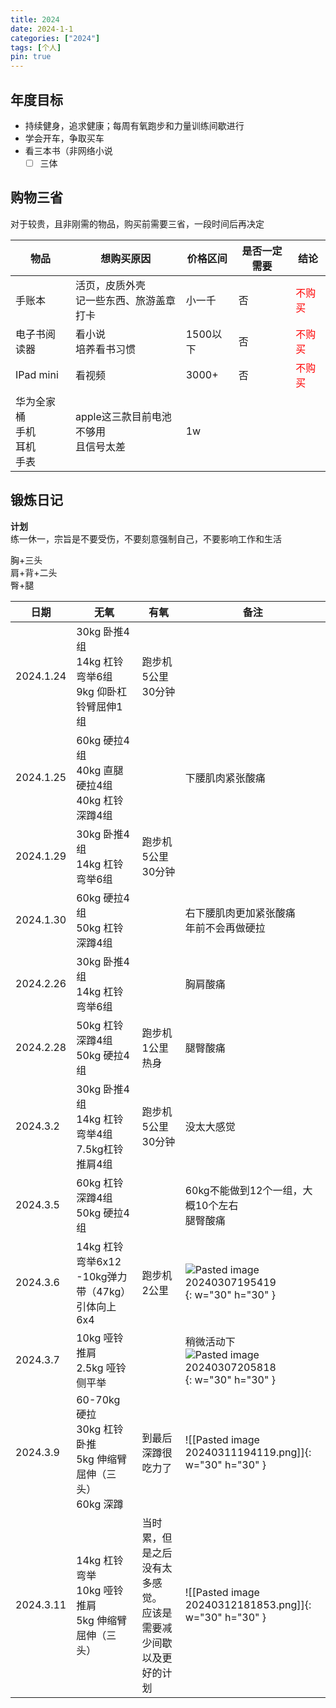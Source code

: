 ```yaml
---
title: 2024
date: 2024-1-1
categories: ["2024"]
tags: [个人]
pin: true
---
```

## 年度目标
- 持续健身，追求健康；每周有氧跑步和力量训练间歇进行
- 学会开车，争取买车
- 看三本书（非网络小说
	- [ ] 三体

## 购物三省
对于较贵，且非刚需的物品，购买前需要三省，一段时间后再决定

| 物品                      | 想购买原因                     | 价格区间   | 是否一定需要 | 结论                                     |
| ----------------------- | ------------------------- | ------ | ------ | -------------------------------------- |
| 手账本                     | 活页，皮质外壳  <br>记一些东西、旅游盖章打卡 | 小一千    | 否      | <span style="color:red">不购买</span><br> |
| 电子书阅读器                  | 看小说<br>培养看书习惯             | 1500以下 | 否      | <span style="color:red">不购买</span>     |
| IPad mini               | 看视频                       | 3000+  | 否      | <span style="color:red">不购买</span>     |
| 华为全家桶<br>手机<br>耳机<br>手表 | apple这三款目前电池不够用<br>且信号太差  | 1w     |        |                                        |

## 锻炼日记
**计划**  
练一休一，宗旨是不要受伤，不要刻意强制自己，不要影响工作和生活

胸+三头  
肩+背+二头  
臀+腿

| 日期        | 无氧                                                  | 有氧                                  | 备注                                                                                                            |
| --------- | --------------------------------------------------- | ----------------------------------- | ------------------------------------------------------------------------------------------------------------- |
| 2024.1.24 | 30kg 卧推4组<br>14kg 杠铃弯举6组<br>9kg  仰卧杠铃臂屈伸1组          | 跑步机5公里30分钟                          |                                                                                                               |
| 2024.1.25 | 60kg 硬拉4组<br>40kg 直腿硬拉4组<br>40kg 杠铃深蹲4组             |                                     | 下腰肌肉紧张酸痛                                                                                                      |
| 2024.1.29 | 30kg 卧推4组<br>14kg 杠铃弯举6组                            | 跑步机5公里30分钟                          |                                                                                                               |
| 2024.1.30 | 60kg 硬拉4组<br>50kg 杠铃深蹲4组                            |                                     | 右下腰肌肉更加紧张酸痛<br>年前不会再做硬拉                                                                                       |
| 2024.2.26 | 30kg 卧推4组<br>14kg 杠铃弯举6组                            |                                     | 胸肩酸痛                                                                                                          |
| 2024.2.28 | 50kg 杠铃深蹲4组<br>50kg 硬拉4组                            | 跑步机1公里热身                            | 腿臀酸痛                                                                                                          |
| 2024.3.2  | 30kg 卧推4组<br>14kg 杠铃弯举4组<br>7.5kg杠铃推肩4组             | 跑步机5公里30分钟                          | 没太大感觉                                                                                                         |
| 2024.3.5  | 60kg 杠铃深蹲4组<br>50kg 硬拉4组                            |                                     | 60kg不能做到12个一组，大概10个左右<br>腿臀酸痛                                                                                 |
| 2024.3.6  | 14kg 杠铃弯举6x12<br>-10kg弹力带（47kg） 引体向上6x4             | 跑步机2公里                              | ![Pasted image 20240307195419](https://s2.loli.net/2024/03/07/wE1SGjbUhPimpus.jpg){: w="30" h="30" }          |
| 2024.3.7  | 10kg 哑铃推肩<br>2.5kg 哑铃侧平举                            |                                     | 稍微活动下<br>![Pasted image 20240307205818](https://s2.loli.net/2024/03/07/k4nMf6XsD7ejItA.jpg){: w="30" h="30" } |
| 2024.3.9  | 60-70kg 硬拉<br>30kg 杠铃卧推<br>5kg 伸缩臂屈伸（三头）<br>60kg 深蹲 | 到最后深蹲很吃力了                           | ![[Pasted image 20240311194119.png]]{: w="30" h="30" }                                                        |
| 2024.3.11 | 14kg 杠铃弯举<br>10kg 哑铃推肩<br>5kg 伸缩臂屈伸（三头）<br>         | 当时累，但是之后没有太多感觉。<br>应该是需要减少间歇以及更好的计划 | ![[Pasted image 20240312181853.png]]{: w="30" h="30" }                                                        |

